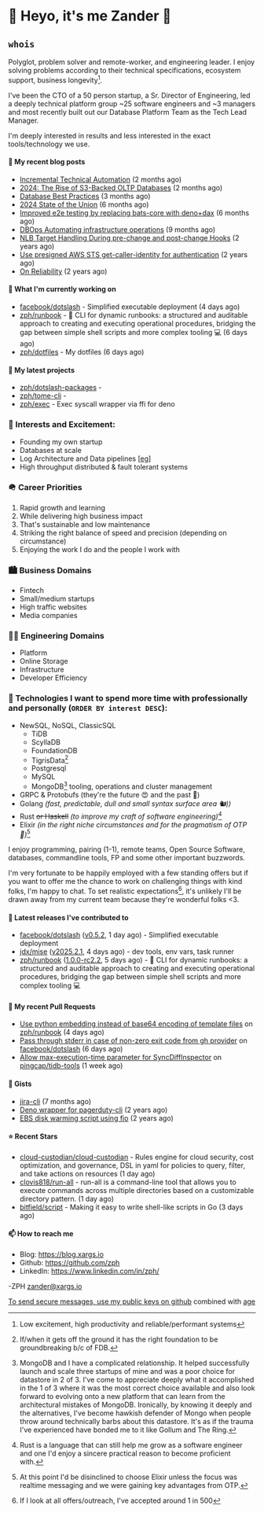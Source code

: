# 👋 Heyo, it's me Zander 👋

## `whois`
Polyglot, problem solver and remote-worker, and engineering leader.  I enjoy solving problems according to their technical specifications, ecosystem support, business longevity[^1].

I've been the CTO of a 50 person startup, a Sr. Director of Engineering, led a deeply technical
platform group ~25 software engineers and ~3 managers and most recently built out our
Database Platform Team as the Tech Lead Manager.

I'm deeply interested in results and less interested in the exact tools/technology we use.

#### 📜 My recent blog posts

- [Incremental Technical Automation](https://blog.xargs.io/post/2024-12-02-incremental-technical-automation/) (2 months ago)
- [2024: The Rise of S3-Backed OLTP Databases](https://blog.xargs.io/post/2024-11-30-2024-predictions-for-databases-oltp/) (2 months ago)
- [Database Best Practices](https://blog.xargs.io/post/2024-10-24-database-reliability-and-best-practices/) (3 months ago)
- [2024 State of the Union](https://blog.xargs.io/post/2024-08-06-2024-state-of-the-union/) (6 months ago)
- [Improved e2e testing by replacing bats-core with deno&#43;dax](https://blog.xargs.io/post/2024-08-06-improved-e2e-testing-by-replacing-bats-core-with-deno-dax/) (6 months ago)
- [DBOps Automating infrastructure operations](https://blog.xargs.io/post/2024-05-04-dbops-automating-infrastructure-operations/) (9 months ago)
- [NLB Target Handling During pre-change and post-change Hooks](https://blog.xargs.io/post/2023-07-22-nlb-target-handling-during-pre-change-and-post-change-hooks/) (2 years ago)
- [Use presigned AWS STS get-caller-identity for authentication](https://blog.xargs.io/post/2023-07-01-use-presigned-aws-sts-get-caller-identity-for-authentication/) (2 years ago)
- [On Reliability](https://blog.xargs.io/post/2023-05-10-on-reliability/) (2 years ago)

#### 👷 What I'm currently working on

- [facebook/dotslash](https://github.com/facebook/dotslash) - Simplified executable deployment (4 days ago)
- [zph/runbook](https://github.com/zph/runbook) - 📖 CLI for dynamic runbooks: a structured and auditable approach to creating and executing operational procedures, bridging the gap between simple shell scripts and more complex tooling 💻 (6 days ago)
- [zph/dotfiles](https://github.com/zph/dotfiles) - My dotfiles (6 days ago)

#### 🌱 My latest projects

- [zph/dotslash-packages](https://github.com/zph/dotslash-packages) - 
- [zph/tome-cli](https://github.com/zph/tome-cli) - 
- [zph/exec](https://github.com/zph/exec) - Exec syscall wrapper via ffi for deno

### 📖 Interests and Excitement:
* Founding my own startup
* Databases at scale
* Log Architecture and Data pipelines [[eg](https://engineering.linkedin.com/distributed-systems/log-what-every-software-engineer-should-know-about-real-time-datas-unifying)]
* High throughput distributed & fault tolerant systems

### 🪖 Career Priorities
1. Rapid growth and learning
2. While delivering high business impact
3. That's sustainable and low maintenance
4. Striking the right balance of speed and precision (depending on circumstance)
5. Enjoying the work I do and the people I work with

### 🏙 Business Domains
* Fintech
* Small/medium startups
* High traffic websites
* Media companies

### 👨‍💻 Engineering Domains
* Platform
* Online Storage
* Infrastructure
* Developer Efficiency

### 🏫 Technologies I want to spend more time with professionally and personally (`ORDER BY interest DESC`):

* NewSQL, NoSQL, ClassicSQL
	* TiDB
	* ScyllaDB
	* FoundationDB
	* TigrisData[^tigris]
	* Postgresql
	* MySQL
  * MongoDB[^love-hate] tooling, operations and cluster management
* GRPC & Protobufs (they're the future 😍 and the past 🤔)
* Golang *(fast, predictable, dull and small syntax surface area 🐿️))*
* Rust ~~or Haskell~~ *(to improve my craft of software engineering)*[^rust]
* Elixir *(in the right niche circumstances and for the pragmatism of  OTP 🔮)*[^elixir]

I enjoy programming, pairing (1-1), remote teams, Open Source Software, databases, commandline tools, FP and some other important buzzwords.

I'm very fortunate to be happily employed with a few standing offers but if you want to offer me the chance to work on challenging things with kind folks, I'm happy to chat. To set realistic expectations[^hiring-odds], it's unlikely I'll be drawn away from my current team because they're wonderful folks &lt;3.

#### 🔭 Latest releases I've contributed to

- [facebook/dotslash](https://github.com/facebook/dotslash) ([v0.5.2](https://github.com/facebook/dotslash/releases/tag/v0.5.2), 1 day ago) - Simplified executable deployment
- [jdx/mise](https://github.com/jdx/mise) ([v2025.2.1](https://github.com/jdx/mise/releases/tag/v2025.2.1), 4 days ago) - dev tools, env vars, task runner
- [zph/runbook](https://github.com/zph/runbook) ([1.0.0-rc2.2](https://github.com/zph/runbook/releases/tag/1.0.0-rc2.2), 5 days ago) - 📖 CLI for dynamic runbooks: a structured and auditable approach to creating and executing operational procedures, bridging the gap between simple shell scripts and more complex tooling 💻

#### 🔨 My recent Pull Requests

- [Use python embedding instead of base64 encoding of template files](https://github.com/zph/runbook/pull/26) on [zph/runbook](https://github.com/zph/runbook) (4 days ago)
- [Pass through stderr in case of non-zero exit code from gh provider](https://github.com/facebook/dotslash/pull/43) on [facebook/dotslash](https://github.com/facebook/dotslash) (6 days ago)
- [Allow max-execution-time parameter for SyncDiffInspector](https://github.com/pingcap/tidb-tools/pull/845) on [pingcap/tidb-tools](https://github.com/pingcap/tidb-tools) (1 week ago)

#### 📓 Gists

- [jira-cli](https://gist.github.com/917d1ca2ac2becd15375ce8caf89563a) (7 months ago)
- [Deno wrapper for pagerduty-cli](https://gist.github.com/790e9259a9afa4ab7741a493994d8fa8) (2 years ago)
- [EBS disk warming script using fio](https://gist.github.com/5935caeeebc001e2af38f087da19d5af) (2 years ago)

#### ⭐ Recent Stars

- [cloud-custodian/cloud-custodian](https://github.com/cloud-custodian/cloud-custodian) - Rules engine for cloud security, cost optimization, and governance, DSL in yaml for policies to query, filter, and take actions on resources (1 day ago)
- [clovis818/run-all](https://github.com/clovis818/run-all) - run-all is a command-line tool that allows you to execute commands across multiple directories based on a customizable directory pattern. (1 day ago)
- [bitfield/script](https://github.com/bitfield/script) - Making it easy to write shell-like scripts in Go (3 days ago)

#### 📫 How to reach me

- Blog: https://blog.xargs.io
- Github: https://github.com/zph
- LinkedIn: https://www.linkedin.com/in/zph/

-ZPH [zander@xargs.io](mailto:zander@xargs.io)

[To send secure messages, use my public keys on github](https://github.com/zph.keys) combined with [age](https://github.com/FiloSottile/age)

[^1]: Low excitement, high productivity and reliable/performant systems
[^confs]: I've stopped attending conferences due to competing life responsibilities and the talks ceasing to introduce as much novel and challenging content for me
[^hiring-odds]: If I look at all offers/outreach, I've accepted around 1 in 500
[^clojure]: It remains a niche language that I really enjoyed as a practitioner but I'd be reluctant to found a company on it
[^elixir]: At this point I'd be disinclined to choose Elixir unless the focus was realtime messaging and we were gaining key advantages from OTP.
[^rust]: Rust is a language that can still help me grow as a software engineer and one I'd enjoy a sincere practical reason to become proficient with.
[^mongodb]: Half Petabyte cluster self hosted on EC2 for v3.x with 99.99% availability SLA and having to solve hard scaling problems including working around architectural limitations of the db itself by dropping down to reading the db code.
[^tigris]: If/when it gets off the ground it has the right foundation to be groundbreaking b/c of FDB.
[^love-hate]: MongoDB and I have a complicated relationship. It helped successfully launch and scale three startups of mine and was a poor choice for datastore in 2 of 3. I've come to appreciate deeply what it accomplished in the 1 of 3 where it was the most correct choice available and also look forward to evolving onto a new platform that can learn from the architectural mistakes of MongoDB. Ironically, by knowing it deeply and the alternatives, I've become hawkish defender of Mongo when people throw around technically barbs about this datastore. It's as if the trauma I've experienced have bonded me to it like Gollum and The Ring.



